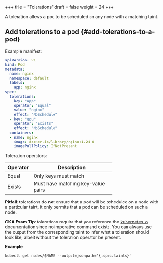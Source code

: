 +++
title = "Tolerations"
draft = false
weight = 24
+++

A toleration allows a pod to be scheduled on any node with a matching taint.


## Add tolerations to a pod {#add-tolerations-to-a-pod}

Example manifest:

```yaml { linenos=inline, hl_lines=["9-16"] }
apiVersion: v1
kind: Pod
metadata:
  name: nginx
  namespace: default
  labels:
    app: nginx
spec:
  tolerations:
  - key: "app"
    operator: "Equal"
    value: "nginx"
    effect: "NoSchedule"
  - key: "gpu"
    operator: "Exists"
    effect: "NoSchedule"
  containers:
  - name: nginx
    image: docker.io/library/nginx:1.24.0
    imagePullPolicy: IfNotPresent
```

Toleration operators:

<style>.table-nocaption table { width: 70%;  }</style>

<div class="ox-hugo-table table-nocaption">

| Operator | Description                        |
|----------|------------------------------------|
| Equal    | Only keys must match               |
| Exists   | Must have matching key-value pairs |

</div>

**Pitfall**: tolerations do **not** ensure that a pod will be scheduled on a node with a particular taint, it only permits that a pod can be scheduled on such a node.

**CKA Exam Tip**: tolerations require that you reference the [kubernetes.io](https://kubernetes.io/docs/concepts/scheduling-eviction/taint-and-toleration/) documentation since no imperative command exists. You can always use the output from the corresponding taint to infer what a toleration should look like, albeit without the toleration operator be present.

**Example**

```shell
kubectl get nodes/$NAME --output=jsonpath='{.spec.taints}'
```
